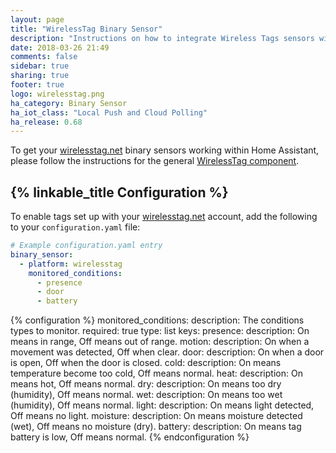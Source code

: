 ```yaml
---
layout: page
title: "WirelessTag Binary Sensor"
description: "Instructions on how to integrate Wireless Tags sensors within Home Assistant."
date: 2018-03-26 21:49
comments: false
sidebar: true
sharing: true
footer: true
logo: wirelesstag.png
ha_category: Binary Sensor
ha_iot_class: "Local Push and Cloud Polling"
ha_release: 0.68
---
```


To get your [wirelesstag.net](http://wirelesstag.net) binary sensors working within Home Assistant, please follow the instructions for the general [WirelessTag component](/components/wirelesstag).

## {% linkable_title Configuration %}

To enable tags set up with your [wirelesstag.net](http://wirelesstag.net) account, add the following to your `configuration.yaml` file:

```yaml
# Example configuration.yaml entry
binary_sensor:
  - platform: wirelesstag
    monitored_conditions:
      - presence
      - door
      - battery
```

{% configuration %}
monitored_conditions:
  description: The conditions types to monitor.
  required: true
  type: list
  keys:
    presence:
      description: On means in range, Off means out of range.
    motion:
      description: On when a movement was detected, Off when clear.
    door:
      description: On when a door is open, Off when the door is closed.
    cold:
      description: On means temperature become too cold, Off means normal.
    heat:
      description: On means hot, Off means normal.
    dry:
      description: On means too dry (humidity), Off means normal.
    wet:
      description: On means too wet (humidity), Off means normal.
    light:
      description: On means light detected, Off means no light.
    moisture:
      description: On means moisture detected (wet), Off means no moisture (dry).
    battery:
      description: On means tag battery is low, Off means normal.
{% endconfiguration %}

